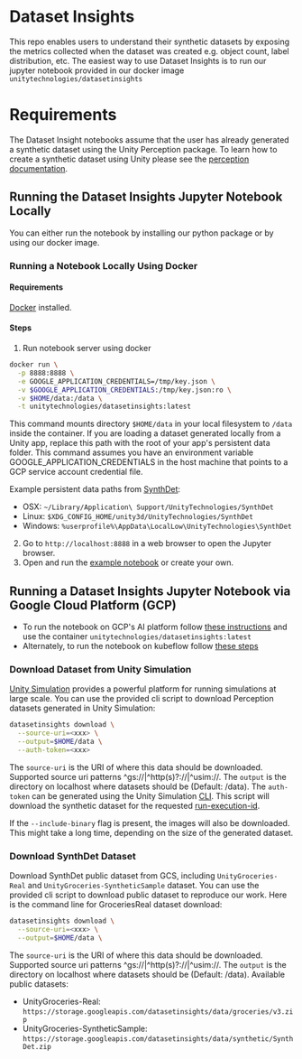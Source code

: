Dataset Insights
================
This repo enables users to understand their synthetic datasets by exposing the metrics collected when the dataset
was created e.g. object count, label distribution, etc. The easiest way to use Dataset Insights is
to run our jupyter notebook provided in our docker image `unitytechnologies/datasetinsights`

Requirements
============

The Dataset Insight notebooks assume that the user has already generated a synthetic dataset using the Unity Perception package.
To learn how to create a synthetic dataset using Unity please see the
[perception documentation](https://github.com/Unity-Technologies/com.unity.perception).


## Running the Dataset Insights Jupyter Notebook Locally
You can either run the notebook by installing our python package or by using our docker image.

### Running a Notebook Locally Using Docker

#### Requirements
[Docker](https://docs.docker.com/get-docker/) installed.

#### Steps
1. Run notebook server using docker

```bash
docker run \
  -p 8888:8888 \
  -e GOOGLE_APPLICATION_CREDENTIALS=/tmp/key.json \
  -v $GOOGLE_APPLICATION_CREDENTIALS:/tmp/key.json:ro \
  -v $HOME/data:/data \
  -t unitytechnologies/datasetinsights:latest
```
This command mounts directory `$HOME/data` in your local filesystem to `/data` inside the container.
If you are loading a dataset generated locally from a Unity app, replace this path with the root of your app's persistent data folder. This command assumes you have an environment variable GOOGLE_APPLICATION_CREDENTIALS in the host machine that points to a GCP service account credential file.

Example persistent data paths from [SynthDet](https://github.com/Unity-Technologies/synthdet):
* OSX: `~/Library/Application\ Support/UnityTechnologies/SynthDet`
* Linux: `$XDG_CONFIG_HOME/unity3d/UnityTechnologies/SynthDet`
* Windows: `%userprofile%\AppData\LocalLow\UnityTechnologies\SynthDet`


2. Go to `http://localhost:8888` in a web browser to open the Jupyter browser.
3. Open and run the [example notebook](https://hub.docker.com/r/unitytechnologies/datasetinsights) or create your own.

## Running a Dataset Insights Jupyter Notebook via Google Cloud Platform (GCP)
- To run the notebook on GCP's AI platform follow
[these instructions](https://cloud.google.com/ai-platform/notebooks/docs/custom-container) and use the container `unitytechnologies/datasetinsights:latest`
- Alternately, to run the notebook on kubeflow follow [these steps](https://www.kubeflow.org/docs/notebooks/setup/)

### Download Dataset from Unity Simulation

[Unity Simulation](https://unity.com/products/simulation) provides a powerful platform for running simulations at large scale. You can use the provided cli script to download Perception datasets generated in Unity Simulation:

```bash
datasetinsights download \
  --source-uri=<xxx> \
  --output=$HOME/data \
  --auth-token=<xxx>
```
The `source-uri` is the URI of where this data should be downloaded. Supported source uri patterns ^gs://|^http(s)?://|^usim://. The `output` is the directory on localhost where datasets should be (Default: /data). The `auth-token` can be generated using the Unity Simulation [CLI](https://github.com/Unity-Technologies/Unity-Simulation-Docs/blob/master/doc/cli.md#usim-inspect-auth). This script will download the synthetic dataset for the requested [run-execution-id](https://github.com/Unity-Technologies/Unity-Simulation-Docs/blob/master/doc/cli.md#argument-descriptions).

If the `--include-binary` flag is present, the images will also be downloaded. This might take a long time, depending on the size of the generated dataset.

### Download SynthDet Dataset

Download SynthDet public dataset from GCS, including `UnityGroceries-Real` and `UnityGroceries-SyntheticSample` dataset. You can use the provided cli script to download public dataset to reproduce our work. Here is the command line for GroceriesReal dataset download:

```bash
datasetinsights download \
  --source-uri=<xxx> \
  --output=$HOME/data \
```
The `source-uri` is the URI of where this data should be downloaded. Supported source uri patterns ^gs://|^http(s)?://|^usim://. The `output` is the directory on localhost where datasets should be (Default: /data).
Available public datasets:
* UnityGroceries-Real: `https://storage.googleapis.com/datasetinsights/data/groceries/v3.zip`
* UnityGroceries-SyntheticSample: `https://storage.googleapis.com/datasetinsights/data/synthetic/SynthDet.zip`
